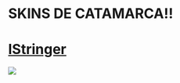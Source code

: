 # SKINS DE CATAMARCA!!

# [IStringer](https://www.mediafire.com/file/f9p8b84mvbuis7s/IStringer.osk/file)
![](https://osu.ppy.sh/ss/18651188/9919)
